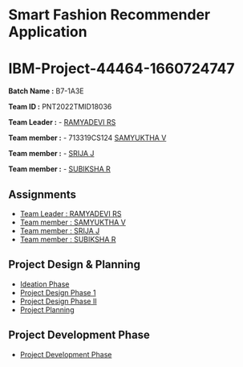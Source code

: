 # Smart Fashion Recommender Application
# IBM-Project-44464-1660724747


**Batch Name :** B7-1A3E

**Team ID :** PNT2022TMID18036

**Team Leader :** - [RAMYADEVI RS](https://github.com/ramya-RS) 

**Team member :** - 713319CS124 [SAMYUKTHA V](https://github.com/samyukthavenugopal)

**Team member :** - [SRIJA J](https://github.com/srija1012) 

**Team member :** - [SUBIKSHA R](https://github.com/Subixshaa) 


## Assignments

- [Team Leader : RAMYADEVI RS](#)
- [Team member : SAMYUKTHA V](#)
- [Team member : SRIJA J](#)
- [Team member : SUBIKSHA R](#)

## Project Design & Planning

- [Ideation Phase](https://github.com/IBM-EPBL/IBM-Project-40862-1660636795/tree/main/Project%20Design%20%26%20Planning/Ideation%20Phase)
- [Project Design Phase 1](https://github.com/IBM-EPBL/IBM-Project-40862-1660636795/tree/main/Project%20Design%20%26%20Planning/Project%20Design%20Phase%201)
- [Project Design Phase II](https://github.com/IBM-EPBL/IBM-Project-40862-1660636795/tree/main/Project%20Design%20%26%20Planning/Project%20Design%20Phase%20II)
- [Project Planning](https://github.com/IBM-EPBL/IBM-Project-40862-1660636795/tree/main/Project%20Design%20%26%20Planning/Project%20Planning)

## Project Development Phase
- [Project Development Phase](https://github.com/IBM-EPBL/IBM-Project-5252-1658752657/tree/main/Project%20Development%20Phase)

